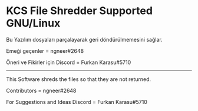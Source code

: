 # KCS File Shredder Supported GNU/Linux
Bu Yazılım dosyaları parçalayarak geri döndürülmemesini sağlar.

Emeği geçenler = ngneer#2648

Öneri ve Fikirler için Discord = Furkan Karasu#5710

------------------------------------------------------------------------------------------------

This Software shreds the files so that they are not returned.

Contributors = ngneer#2648

For Suggestions and Ideas Discord = Furkan Karasu#5710
